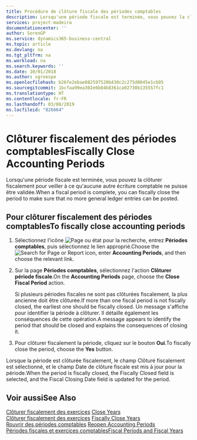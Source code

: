 ```yaml
---
title: Procédure de clôture fiscale des périodes comptables
description: Lorsqu'une période fiscale est terminée, vous pouvez la clôturer fiscalement pour veiller à ce qu'aucune autre écriture comptable ne puisse être validée.
services: project-madeira
documentationcenter: ''
author: SorenGP
ms.service: dynamics365-business-central
ms.topic: article
ms.devlang: na
ms.tgt_pltfrm: na
ms.workload: na
ms.search.keywords: ''
ms.date: 10/01/2018
ms.author: sgroespe
ms.openlocfilehash: b26fe2ebae082597520b430c2c275d0045e1c605
ms.sourcegitcommit: 1bcfaa99ea302e6b84b8361ca02730b135557fc1
ms.translationtype: HT
ms.contentlocale: fr-FR
ms.lasthandoff: 03/08/2019
ms.locfileid: "826664"
---
```

# <a name="fiscally-close-accounting-periods"></a><span data-ttu-id="af438-103">Clôturer fiscalement des périodes comptables</span><span class="sxs-lookup"><span data-stu-id="af438-103">Fiscally Close Accounting Periods</span></span>
<span data-ttu-id="af438-104">Lorsqu'une période fiscale est terminée, vous pouvez la clôturer fiscalement pour veiller à ce qu'aucune autre écriture comptable ne puisse être validée.</span><span class="sxs-lookup"><span data-stu-id="af438-104">When a fiscal period is complete, you can fiscally close the period to make sure that no more general ledger entries can be posted.</span></span>  

## <a name="to-fiscally-close-accounting-periods"></a><span data-ttu-id="af438-105">Pour clôturer fiscalement des périodes comptables</span><span class="sxs-lookup"><span data-stu-id="af438-105">To fiscally close accounting periods</span></span>  

1.  <span data-ttu-id="af438-106">Sélectionnez l'icône ![Page ou état pour la recherche](../../media/ui-search/search_small.png "Page ou état pour la recherche"), entrez **Périodes comptables**, puis sélectionnez le lien approprié.</span><span class="sxs-lookup"><span data-stu-id="af438-106">Choose the ![Search for Page or Report](../../media/ui-search/search_small.png "Search for Page or Report icon") icon, enter **Accounting Periods**, and then choose the relevant link.</span></span>  
2.  <span data-ttu-id="af438-107">Sur la page **Périodes comptables**, sélectionnez l'action **Clôturer période fiscale**.</span><span class="sxs-lookup"><span data-stu-id="af438-107">On the **Accounting Periods** page, choose the **Close Fiscal Period** action.</span></span>  

    <span data-ttu-id="af438-108">Si plusieurs périodes fiscales ne sont pas clôturées fiscalement, la plus ancienne doit être clôturée.</span><span class="sxs-lookup"><span data-stu-id="af438-108">If more than one fiscal period is not fiscally closed, the earliest one should be fiscally closed.</span></span> <span data-ttu-id="af438-109">Un message s'affiche pour identifier la période à clôturer. Il détaille également les conséquences de cette opération.</span><span class="sxs-lookup"><span data-stu-id="af438-109">A message appears to identify the period that should be closed and explains the consequences of closing it.</span></span>  

3.  <span data-ttu-id="af438-110">Pour clôturer fiscalement la période, cliquez sur le bouton **Oui**.</span><span class="sxs-lookup"><span data-stu-id="af438-110">To fiscally close the period, choose the **Yes** button.</span></span>  

<span data-ttu-id="af438-111">Lorsque la période est clôturée fiscalement, le champ Clôturé fiscalement est sélectionné, et le champ Date de clôture fiscale est mis à jour pour la période.</span><span class="sxs-lookup"><span data-stu-id="af438-111">When the period is fiscally closed, the Fiscally Closed field is selected, and the Fiscal Closing Date field is updated for the period.</span></span>  

## <a name="see-also"></a><span data-ttu-id="af438-112">Voir aussi</span><span class="sxs-lookup"><span data-stu-id="af438-112">See Also</span></span>  
 <span data-ttu-id="af438-113">[Clôturer fiscalement des exercices](how-to-close-years.md) </span><span class="sxs-lookup"><span data-stu-id="af438-113">[Close Years](how-to-close-years.md) </span></span>  
 <span data-ttu-id="af438-114">[Clôturer fiscalement des exercices](how-to-fiscally-close-years.md) </span><span class="sxs-lookup"><span data-stu-id="af438-114">[Fiscally Close Years](how-to-fiscally-close-years.md) </span></span>  
 <span data-ttu-id="af438-115">[Rouvrir des périodes comptables](how-to-reopen-accounting-periods.md) </span><span class="sxs-lookup"><span data-stu-id="af438-115">[Reopen Accounting Periods](how-to-reopen-accounting-periods.md) </span></span>  
 [<span data-ttu-id="af438-116">Périodes fiscales et exercices comptables</span><span class="sxs-lookup"><span data-stu-id="af438-116">Fiscal Periods and Fiscal Years</span></span>](fiscal-periods-and-fiscal-years.md)
